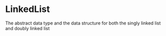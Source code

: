 # LinkedList
The abstract data type and the data structure for both the singly linked list and doubly linked list
